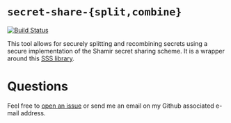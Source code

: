# `secret-share-{split,combine}`

[![Build Status](https://travis-ci.org/dsprenkels/sss-cli.svg?branch=master)](https://travis-ci.org/dsprenkels/sss-cli)

This tool allows for securely splitting and recombining secrets using a secure
implementation of the Shamir secret sharing scheme. It is a wrapper around this [SSS library](https://github.com/dsprenkels/sss).

[Rust]: https://www.rust-lang.org/
[rustup]: https://rustup.rs/
[crates.io]: https://crates.io/

# Questions

Feel free to [open an issue](https://github.com/dsprenkels/sss-cli/issues/new)
or send me an email on my Github associated e-mail address.
